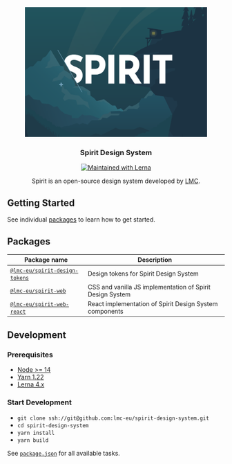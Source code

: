 <div align="center">
<img src="https://github.com/lmc-eu/spirit-design-system/blob/main/static/spirit.svg?raw=true" width="422" height="300" alt="Spirit Design System" />

### Spirit Design System

[![Maintained with Lerna](https://img.shields.io/badge/maintained%20with-lerna-cc00ff.svg)](https://lerna.js.org)

Spirit is an open-source design system developed by [LMC].

</div>

## Getting Started

See individual [packages](#packages) to learn how to get started.

## Packages

| Package name                                                 | Description                                                     |
| ------------------------------------------------------------ | --------------------------------------------------------------- |
| [`@lmc-eu/spirit-design-tokens`](./packages/design-tokens)   | Design tokens for Spirit Design System                          |
| [`@lmc-eu/spirit-web`](./packages/web)                       | CSS and vanilla JS implementation of Spirit Design System       |
| [`@lmc-eu/spirit-web-react`](./packages/web-react)           | React implementation of Spirit Design System components         |

## Development

### Prerequisites

- [Node >= 14](https://nodejs.org)
- [Yarn 1.22](https://yarnpkg.com)
- [Lerna 4.x](https://lerna.js.org)

### Start Development

- `git clone ssh://git@github.com:lmc-eu/spirit-design-system.git`
- `cd spirit-design-system`
- `yarn install`
- `yarn build`

See [`package.json`](./package.json) for all available tasks.

[LMC]: https://github.com/lmc-eu
